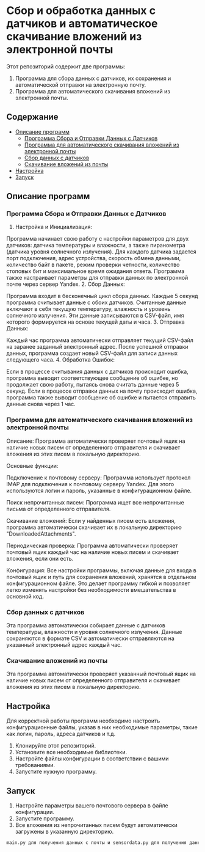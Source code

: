 # Сбор и обработка данных с датчиков и автоматическое скачивание вложений из электронной почты

Этот репозиторий содержит две программы:
1. Программа для сбора данных с датчиков, их сохранения и автоматической отправки на электронную почту.
2. Программа для автоматического скачивания вложений из электронной почты.

## Содержание

- [Описание программ](#описание-программ)
  - [Программа Сбора и Отправки Данных с Датчиков](#Программа-Сбора-и-Отправки-Данных-с-Датчиков)
  - [Программа для автоматического скачивания вложений из электронной почты](#Программа-для-автоматического-скачивания-вложений-из-электронной-почты)
  - [Сбор данных с датчиков](#сбор-данных-с-датчиков)
  - [Скачивание вложений из почты](#скачивание-вложений-из-почты)
- [Настройка](#настройка)
- [Запуск](#запуск)

## Описание программ
### Программа Сбора и Отправки Данных с Датчиков

1. Настройка и Инициализация:

Программа начинает свою работу с настройки параметров для двух датчиков: датчика температуры и влажности, а также пиранометра (датчика уровня солнечного излучения).
Для каждого датчика задается порт подключения, адрес устройства, скорость обмена данными, количество байт в пакете, режим проверки четности, количество стоповых бит и максимальное время ожидания ответа.
Программа также настраивает параметры для отправки данных по электронной почте через сервер Yandex.
2. Сбор Данных:

Программа входит в бесконечный цикл сбора данных.
Каждые 5 секунд программа считывает данные с обоих датчиков.
Считанные данные включают в себя текущую температуру, влажность и уровень солнечного излучения.
Эти данные записываются в CSV-файл, имя которого формируется на основе текущей даты и часа.
3. Отправка Данных:

Каждый час программа автоматически отправляет текущий CSV-файл на заранее заданный электронный адрес.
После успешной отправки данных, программа создает новый CSV-файл для записи данных следующего часа.
4. Обработка Ошибок:

Если в процессе считывания данных с датчиков происходит ошибка, программа выводит соответствующее сообщение об ошибке, но продолжает свою работу, пытаясь снова считать данные через 5 секунд.
Если в процессе отправки данных на почту происходит ошибка, программа также выводит сообщение об ошибке и пытается отправить данные снова через 1 час.


### Программа для автоматического скачивания вложений из электронной почты

Описание:
Программа автоматически проверяет почтовый ящик на наличие новых писем от определенного отправителя и скачивает вложения из этих писем в локальную директорию.

Основные функции:

Подключение к почтовому серверу: Программа использует протокол IMAP для подключения к почтовому серверу Yandex. Для этого используются логин и пароль, указанные в конфигурационном файле.

Поиск непрочитанных писем: Программа ищет все непрочитанные письма от определенного отправителя.

Скачивание вложений: Если у найденных писем есть вложения, программа автоматически скачивает их в локальную директорию "DownloadedAttachments".

Периодическая проверка: Программа автоматически проверяет почтовый ящик каждый час на наличие новых писем и скачивает вложения, если они есть.

Конфигурация:
Все настройки программы, включая данные для входа в почтовый ящик и путь для сохранения вложений, хранятся в отдельном конфигурационном файле. Это делает программу гибкой и позволяет легко изменять настройки без необходимости вмешательства в основной код.


### Сбор данных с датчиков

Эта программа автоматически собирает данные с датчиков температуры, влажности и уровня солнечного излучения. Данные сохраняются в формате CSV и автоматически отправляются на указанный электронный адрес каждый час.

### Скачивание вложений из почты

Эта программа автоматически проверяет указанный почтовый ящик на наличие новых писем от определенного отправителя и скачивает вложения из этих писем в локальную директорию.

## Настройка

Для корректной работы программ необходимо настроить конфигурационные файлы, указав в них необходимые параметры, такие как логин, пароль, адреса датчиков и т.д.
1. Клонируйте этот репозиторий.
2. Установите все необходимые библиотеки.
3. Настройте файлы конфигурации в соответствии с вашими требованиями.
4. Запустите нужную программу.

## Запуск

1. Настройте параметры вашего почтового сервера в файле конфигурации.
2. Запустите программу.
3. Все вложения из непрочитанных писем будут автоматически загружены в указанную директорию.


```bash
main.py для получения данных с почты и sensordata.py для получения данных с разбери

